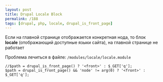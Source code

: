 ```yaml
---
layout: post
title: Drupal Locale Block
permalink: /188
tags: [drupal, php, locale, drupal_is_front_page]
---
```


Если на главной странице отображается конкретная нода, то блок **locale** (отображающий доступные языки сайта), на главной странице не работает

Проблема лечиться в файле: `/modules/locale/locale.module`

    //$path = drupal_is_front_page() ? '<front>' : $_GET['q'];
    $path = drupal_is_front_page() && 'node' != arg(0) ? '<front>' : $_GET['q'];

